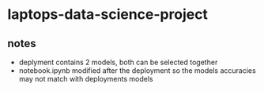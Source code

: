 # laptops-data-science-project
## notes
* deplyment contains 2 models, both can be selected together
* notebook.ipynb modified after the deployment so the models accuracies may not match with deployments models
